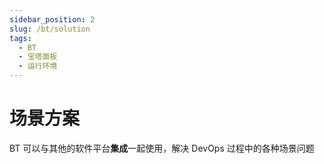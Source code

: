 ```yaml
---
sidebar_position: 2
slug: /bt/solution
tags:
  - BT
  - 宝塔面板
  - 运行环境
---
```



# 场景方案

BT 可以与其他的软件平台**集成**一起使用，解决 DevOps 过程中的各种场景问题